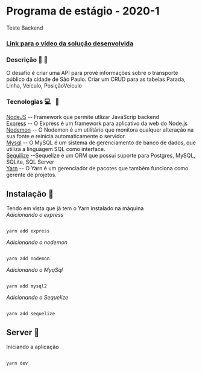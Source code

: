 # Programa de estágio - 2020-1
Teste Backend 
### [Link para o vídeo da solução desenvolvida](https://youtu.be/mDLEFmToSk4)
### Descrição :memo: :page_facing_up:
O desafio é criar uma API para provê informações sobre o transporte público da cidade de São Paulo. Criar um CRUD para as tabelas Parada, Linha, Veículo, PosiçãoVeículo

### Tecnologias 💻   &nbsp; :iphone: <br>

[NodeJS](https://nodejs.org/en/) -- Framework que permite utlizar JavaScrip backend<br>
[Express](https://expressjs.com/pt-br/) -- O Express é um framework para aplicativo da web do Node.js <br>
[Nodemon](https://nodemon.io/) -- O Nodemon é um utilitário que monitora qualquer alteração na sua fonte e reinicia automaticamente o servidor.<br>
[Mysql](https://www.mysql.com/) -- O MySQL é um sistema de gerenciamento de banco de dados, que utiliza a linguagem SQL como interface.<br>
[Sequilize](https://sequelize.org/master/) --Sequelize é um ORM que possui suporte para Postgres, MySQL, SQLite, SQL Server <br>
[Yarn](https://yarnpkg.com/) -- O Yarn é um gerenciador de pacotes que também funciona como gerente de projetos.


## Instalação :wrench:
Tendo em vista que já tem o Yarn instalado na máquina<br>
*Adicionando o express*
```

yarn add express

```
*Adicionando o nodemon*
```

yarn add nodemon

```
*Adicionando o MyqSql*
```

yarn add mysql2

```

*Adicionando o Sequelize*
```

yarn add sequelize

```

## Server :wrench:
Iniciando a aplicação<br>

```

yarn dev

```